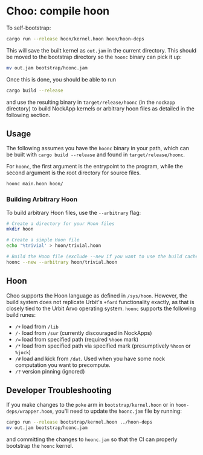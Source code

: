 # Choo: compile hoon

To self-bootstrap:

```bash
cargo run --release hoon/kernel.hoon hoon/hoon-deps
```

This will save the built kernel as `out.jam` in the current directory. This should be moved to the bootstrap directory so the `hoonc` binary can pick it up:

```bash
mv out.jam bootstrap/hoonc.jam
```

Once this is done, you should be able to run

``` bash
cargo build --release
```

and use the resulting binary in `target/release/hoonc` (in the `nockapp` directory) to build NockApp kernels or arbitrary hoon files as detailed in the following section.

## Usage

The following assumes you have the `hoonc` binary in your path, which can be built with `cargo build --release` and found in `target/release/hoonc`.

For `hoonc`, the first argument is the entrypoint to the program, while the second argument is the root directory for source files.

```bash
hoonc main.hoon hoon/
```

### Building Arbitrary Hoon

To build arbitrary Hoon files, use the `--arbitrary` flag:

```bash
# Create a directory for your Hoon files
mkdir hoon

# Create a simple Hoon file
echo '%trivial' > hoon/trivial.hoon

# Build the Hoon file (exclude --new if you want to use the build cache)
hoonc --new --arbitrary hoon/trivial.hoon
```

## Hoon

Choo supports the Hoon language as defined in `/sys/hoon`.  However, the build system does not replicate Urbit's `+ford`
functionality exactly, as that is closely tied to the Urbit Arvo operating system.  `hoonc` supports the following build
runes:

- `/+` load from `/lib`
- `/-` load from `/sur` (currently discouraged in NockApps)
- `/=` load from specified path (required `%hoon` mark)
- `/*` load from specified path via specified mark (presumptively `%hoon` or `%jock`)
- `/#` load and kick from `/dat`. Used when you have some nock computation you want to precompute.
- `/?` version pinning (ignored)

## Developer Troubleshooting

If you make changes to the `poke` arm in `bootstrap/kernel.hoon` or in `hoon-deps/wrapper.hoon`, you'll need to update the `hoonc.jam` file by running:

```bash
cargo run --release bootstrap/kernel.hoon ../hoon-deps
mv out.jam bootstrap/hoonc.jam
```

and committing the changes to `hoonc.jam` so that the CI can properly bootstrap the `hoonc` kernel.

<!-- Auto-update: 2025-10-06T08:52:35.307113 -->

<!-- Auto-update: 2025-10-09T21:53:16.248398 -->
